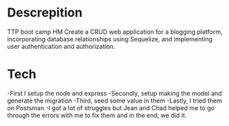 # Descrepition
TTP boot camp HM
Create a CRUD web application for a blogging platform, incorporating database relationships using Sequelize, and implementing user authentication and authorization.
# Tech
-First I setup the node and express
-Secondly, setup making the model and generate the migration
-Third, seed some value in them
-Lastly, I tried them on  Postsman
-I got a lot of struggles but Jean and Chad helped me to go through the errors with me to fix them and in the end, we did it.



